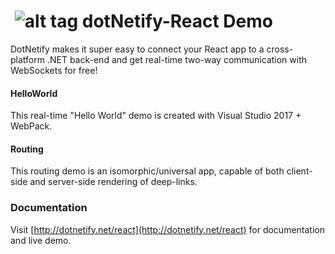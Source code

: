 # &nbsp;![alt tag](http://dotnetify.net/content/images/greendot.png) dotNetify-React Demo
DotNetify makes it super easy to connect your React app to a cross-platform .NET back-end and get real-time two-way communication with WebSockets for free!

#### HelloWorld
This real-time "Hello World" demo is created with Visual Studio 2017 + WebPack.

#### Routing
This routing demo is an isomorphic/universal app, capable of both client-side and server-side rendering of deep-links.

### Documentation
Visit [http://dotnetify.net/react](http://dotnetify.net/react) for documentation and live demo.

